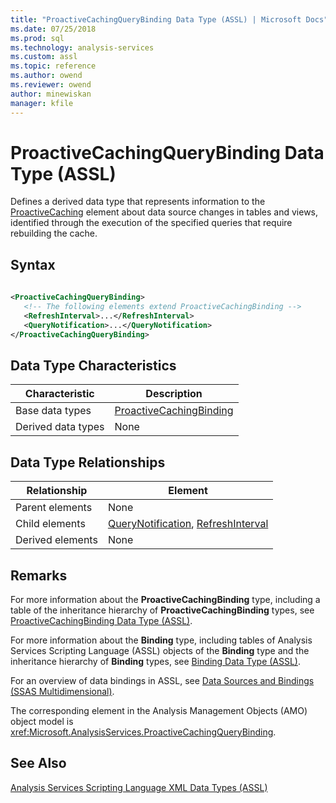 ```yaml
---
title: "ProactiveCachingQueryBinding Data Type (ASSL) | Microsoft Docs"
ms.date: 07/25/2018
ms.prod: sql
ms.technology: analysis-services
ms.custom: assl
ms.topic: reference
ms.author: owend
ms.reviewer: owend
author: minewiskan
manager: kfile
---
```

# ProactiveCachingQueryBinding Data Type (ASSL)

  Defines a derived data type that represents information to the [ProactiveCaching](../objects/proactivecaching-element-assl.md) element about data source changes in tables and views, identified through the execution of the specified queries that require rebuilding the cache.  
  
## Syntax  
  
```xml  
  
<ProactiveCachingQueryBinding>  
   <!-- The following elements extend ProactiveCachingBinding -->  
   <RefreshInterval>...</RefreshInterval>  
   <QueryNotification>...</QueryNotification>  
</ProactiveCachingQueryBinding>  
```  
  
## Data Type Characteristics  
  
|Characteristic|Description|  
|--------------------|-----------------|  
|Base data types|[ProactiveCachingBinding](proactivecachingbinding-data-type-assl.md)|  
|Derived data types|None|  
  
## Data Type Relationships  
  
|Relationship|Element|  
|------------------|-------------|  
|Parent elements|None|  
|Child elements|[QueryNotification](../objects/querynotification-element-assl.md), [RefreshInterval](../properties/refreshinterval-element-assl.md)|  
|Derived elements|None|  
  
## Remarks  
 For more information about the **ProactiveCachingBinding** type, including a table of the inheritance hierarchy of **ProactiveCachingBinding** types, see [ProactiveCachingBinding Data Type &#40;ASSL&#41;](proactivecachingbinding-data-type-assl.md).  
  
 For more information about the **Binding** type, including tables of Analysis Services Scripting Language (ASSL) objects of the **Binding** type and the inheritance hierarchy of **Binding** types, see [Binding Data Type &#40;ASSL&#41;](binding-data-type-assl.md).  
  
 For an overview of data bindings in ASSL, see [Data Sources and Bindings &#40;SSAS Multidimensional&#41;](../../../analysis-services/multidimensional-models/data-sources-and-bindings-ssas-multidimensional.md).  
  
 The corresponding element in the Analysis Management Objects (AMO) object model is <xref:Microsoft.AnalysisServices.ProactiveCachingQueryBinding>.  
  
## See Also  
 [Analysis Services Scripting Language XML Data Types &#40;ASSL&#41;](analysis-services-scripting-language-xml-data-types-assl.md)  
  
  
